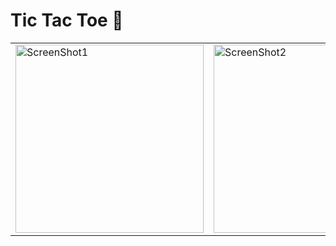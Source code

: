 # Tic Tac Toe 🎲

|                                                              |                                                              |
| ------------------------------------------------------------ | ------------------------------------------------------------ |
| <img width="301" alt="ScreenShot1" src="https://user-images.githubusercontent.com/58819390/105884005-7e812e00-5fd5-11eb-8bf3-9150d5860aed.png"> | <img width="301" alt="ScreenShot2" src="https://user-images.githubusercontent.com/58819390/105884017-84770f00-5fd5-11eb-9aab-65c05ea36d44.png"> |

